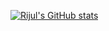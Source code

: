 [![Rijul's GitHub stats](https://github-readme-stats.vercel.app/api?username=rijulvohra&count_private=true)](https://github.com/anuraghazra/github-readme-stats)
